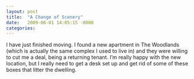 ```yaml
---
layout: post
title:  "A Change of Scenery"
date:   2009-06-01 14:05:15 -0000
categories:
---
```


I have just finished moving. I found a new apartment in The Woodlands (which is actually the same complex I used to live in) and they were willing to cut me a deal, being a returning tenant. I’m really happy with the new location, but I really need to get a desk set up and get rid of some of these boxes that litter the dwelling.
